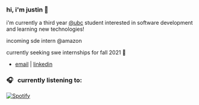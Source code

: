 ### hi, i'm justin 👋

i'm currently a third year [@ubc](https://www.bme.ubc.ca/) student interested in software development and learning new technologies!

incoming sde intern @amazon

currently seeking swe internships for fall 2021 🥺

- [email](mailto:justincho63@gmail.com) | [linkedin](https://www.linkedin.com/in/justinccho)

### 🎧 &nbsp; currently listening to:
[![Spotify](https://novatorem-blush.vercel.app/api/spotify)](https://open.spotify.com/user/justinlisteningtomusic123)





